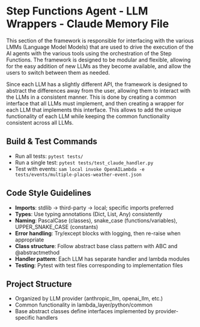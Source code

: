 # Step Functions Agent - LLM Wrappers - Claude Memory File

This section of the framework is responsible for interfacing with the various LMMs (Language Model Models) that are used to drive the execution of the AI agents with the various tools using the orchestration of the Step Functions. The framework is designed to be modular and flexible, allowing for the easy addition of new LLMs as they become available, and allow the users to switch between them as needed.

Since each LLM has a slightly different API, the framework is designed to abstract the differences away from the user, allowing them to interact with the LLMs in a consistent manner. This is done by creating a common interface that all LLMs must implement, and then creating a wrapper for each LLM that implements this interface. This allows to add the unique functionality of each LLM while keeping the common functionality consistent across all LLMs.

## Build & Test Commands

- Run all tests: `pytest tests/`
- Run a single test: `pytest tests/test_claude_handler.py`
- Test with events: `sam local invoke OpenAILambda -e tests/events/multiple-places-weather-event.json`

## Code Style Guidelines

- **Imports**: stdlib → third-party → local; specific imports preferred
- **Types**: Use typing annotations (Dict, List, Any) consistently
- **Naming**: PascalCase (classes), snake_case (functions/variables), UPPER_SNAKE_CASE (constants)
- **Error handling**: Try/except blocks with logging, then re-raise when appropriate
- **Class structure**: Follow abstract base class pattern with ABC and @abstractmethod
- **Handler pattern**: Each LLM has separate handler and lambda modules
- **Testing**: Pytest with test files corresponding to implementation files

## Project Structure

- Organized by LLM provider (anthropic_llm, openai_llm, etc.)
- Common functionality in lambda_layer/python/common
- Base abstract classes define interfaces implemented by provider-specific handlers
